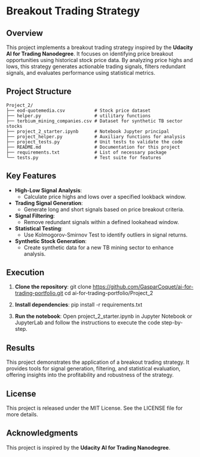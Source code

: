 # Breakout Trading Strategy

## Overview

This project implements a breakout trading strategy inspired by the **Udacity AI for Trading Nanodegree**. It focuses on identifying price breakout opportunities using historical stock price data. By analyzing price highs and lows, this strategy generates actionable trading signals, filters redundant signals, and evaluates performance using statistical metrics.

## Project Structure
```
Project_2/
├── eod-quotemedia.csv           # Stock price dataset
├── helper.py                    # utilitary functions
├── terbium_mining_companies.csv # Dataset for synthetic TB sector stocks
├── project_2_starter.ipynb      # Notebook Jupyter principal
├── project_helper.py            # Auxiliary functions for analysis
├── project_tests.py             # Unit tests to validate the code
├── README.md                    # Documentation for this project
├── requirements.txt             # List of necessary package
└── tests.py                     # Test suite for features
```

## Key Features

- **High-Low Signal Analysis**: 
  - Calculate price highs and lows over a specified lookback window.
- **Trading Signal Generation**: 
  - Generate long and short signals based on price breakout criteria.
- **Signal Filtering**: 
  - Remove redundant signals within a defined lookahead window.
- **Statistical Testing**: 
  - Use Kolmogorov-Smirnov Test to identify outliers in signal returns.
- **Synthetic Stock Generation**: 
  - Create synthetic data for a new TB mining sector to enhance analysis.

## Execution

1. **Clone the repository**:
   git clone https://github.com/GasparCoquet/ai-for-trading-portfolio.git
   cd ai-for-trading-portfolio/Project_2

2. **Install dependencies**:
   pip install -r requirements.txt

3. **Run the notebook**: Open project_2_starter.ipynb in Jupyter Notebook or JupyterLab and follow the instructions to execute the code step-by-step.

## Results
This project demonstrates the application of a breakout trading strategy. It provides tools for signal generation, filtering, and statistical evaluation, offering insights into the profitability and robustness of the strategy.

## License
This project is released under the MIT License. See the LICENSE file for more details.

## Acknowledgments
This project is inspired by the **Udacity AI for Trading Nanodegree**.